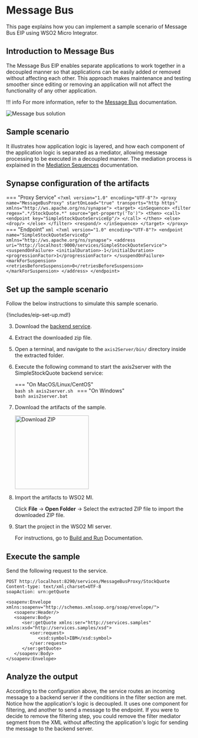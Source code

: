 # Message Bus

This page explains how you can implement a sample scenario of Message Bus EIP using WSO2 Micro Integrator.

## Introduction to Message Bus

The Message Bus EIP enables separate applications to work together in a decoupled manner so that applications can be easily added or removed without affecting each other. This approach makes maintenance and testing smoother since editing or removing an application will not affect the functionality of any other application. 

!!! info 
    For more information, refer to the [Message Bus](http://www.eaipatterns.com/MessageBus.html) documentation.

![Message bus solution]({{base_path}}/assets/img/learn/enterprise-integration-patterns/messaging-channels/message-bus-solution.gif)

## Sample scenario

It illustrates how application logic is layered, and how each component of the application logic is separated as a mediator, allowing message processing to be executed in a decoupled manner. The mediation process is explained in the [Mediation Sequences]({{base_path}}/reference/mediation-sequences/) documentation.

## Synapse configuration of the artifacts

=== "Proxy Service"
    ```
    <?xml version="1.0" encoding="UTF-8"?>
    <proxy name="MessageBusProxy" startOnLoad="true" transports="http https" xmlns="http://ws.apache.org/ns/synapse">
        <target>
            <inSequence>
                <filter regex=".*/StockQuote.*" source="get-property('To')">
                    <then>
                        <call>
                            <endpoint key="SimpleStockQuoteServiceEp"/>
                        </call>
                    </then>
                    <else>
                        <drop/>
                    </else>
                </filter>
                <respond/>
            </inSequence>
        </target>
    </proxy>
    ```
=== "Endpoint"
    ```xml
    <?xml version="1.0" encoding="UTF-8"?>
    <endpoint name="SimpleStockQuoteServiceEp" xmlns="http://ws.apache.org/ns/synapse">
        <address uri="http://localhost:9000/services/SimpleStockQuoteService">
            <suspendOnFailure>
                <initialDuration>-1</initialDuration>
                <progressionFactor>1</progressionFactor>
            </suspendOnFailure>
            <markForSuspension>
                <retriesBeforeSuspension>0</retriesBeforeSuspension>
            </markForSuspension>
        </address>
    </endpoint>
    ```

## Set up the sample scenario

Follow the below instructions to simulate this sample scenario.

{!includes/eip-set-up.md!}

3. Download the [backend service](https://github.com/wso2-docs/WSO2_EI/blob/master/Back-End-Service/axis2Server.zip).

4. Extract the downloaded zip file.

5. Open a terminal, and navigate to the `axis2Server/bin/` directory inside the extracted folder.

6. Execute the following command to start the axis2server with the SimpleStockQuote backend service:

    === "On MacOS/Linux/CentOS"   
          ```bash
          sh axis2server.sh
          ```
    === "On Windows"                
          ```bash
          axis2server.bat
          ``` 

7. Download the artifacts of the sample.

    <a href="{{base_path}}/assets/attachments/learn/enterprise-integration-patterns/MessageBus.zip">
        <img src="{{base_path}}/assets/img/integrate/connectors/download-zip.png" width="200" alt="Download ZIP">
    </a>

8. Import the artifacts to WSO2 MI.

    Click **File** -> **Open Folder** -> Select the extracted ZIP file to import the downloaded ZIP file.

9. Start the project in the WSO2 MI server.

    For instructions, go to [Build and Run]("{{base_path}}/develop/deploy-artifacts/#build-and-run") Documentation.


## Execute the sample

Send the following request to the service.

```
POST http://localhost:8290/services/MessageBusProxy/StockQuote
Content-type: text/xml;charset=UTF-8
soapAction: urn:getQuote

<soapenv:Envelope xmlns:soapenv="http://schemas.xmlsoap.org/soap/envelope/">
   <soapenv:Header/>
   <soapenv:Body>
      <ser:getQuote xmlns:ser="http://services.samples" xmlns:xsd="http://services.samples/xsd">
         <ser:request>
            <xsd:symbol>IBM</xsd:symbol>
         </ser:request>
      </ser:getQuote>
   </soapenv:Body>
</soapenv:Envelope>
```

## Analyze the output

According to the configuration above, the service routes an incoming message to a backend server if the conditions in the filter section are met. Notice how the application's logic is decoupled. It uses one component for filtering, and another to send a message to the endpoint. If you were to decide to remove the filtering step, you could remove the filter mediator segment from the XML without affecting the application's logic for sending the message to the backend server.
